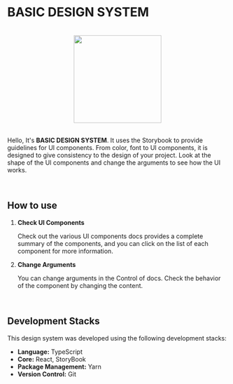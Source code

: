 # BASIC DESIGN SYSTEM

<br />

<div align="center">
<img src="https://img1.daumcdn.net/thumb/R1280x0/?scode=mtistory2&fname=https%3A%2F%2Fblog.kakaocdn.net%2Fdn%2Fwm3oY%2FbtsCSbQPW3L%2FEoKowM15tKrKImzSR4JYyk%2Fimg.png" width="200" />
</div>

<br />

Hello, It's **BASIC DESIGN SYSTEM**. It uses the Storybook to provide guidelines for UI components. From color, font to UI components, it is designed to give consistency to the design of your project. Look at the shape of the UI components and change the arguments to see how the UI works.

<br />

## How to use

1.  **Check UI Components**

    Check out the various UI components docs provides a complete summary of the components, and you can click on the list of each component for more information.

2.  **Change Arguments**

    You can change arguments in the Control of docs.
    Check the behavior of the component by changing the content.

<br />

## Development Stacks

This design system was developed using the following development stacks:

- **Language:** TypeScript
- **Core:** React, StoryBook
- **Package Management:** Yarn
- **Version Control:** Git
